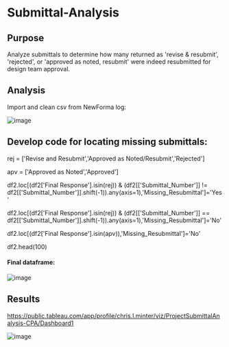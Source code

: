 # Submittal-Analysis

## Purpose
Analyze submittals to determine how many returned as 'revise & resubmit', 'rejected', or 'approved as noted, resubmit' were indeed resubmitted for design team approval.

## Analysis
Import and clean csv from NewForma log:

![image](https://user-images.githubusercontent.com/81878169/139930190-9dc7fd7b-d701-4c17-9d88-8d2d7000666b.png)

## Develop code for locating missing submittals:
rej = ['Revise and Resubmit','Approved as Noted/Resubmit','Rejected']

apv = ['Approved as Noted','Approved']

df2.loc[(df2['Final Response'].isin(rej)) & (df2[['Submittal_Number']] != df2[['Submittal_Number']].shift(-1)).any(axis=1),'Missing_Resubmittal']='Yes'

df2.loc[(df2['Final Response'].isin(rej)) & (df2[['Submittal_Number']] == df2[['Submittal_Number']].shift(-1)).any(axis=1),'Missing_Resubmittal']='No'

df2.loc[(df2['Final Response'].isin(apv)),'Missing_Resubmittal']='No'


df2.head(100)

#### Final dataframe:
![image](https://user-images.githubusercontent.com/81878169/139930684-498311a2-2867-4dc7-bc87-9d6233fd0a9d.png)


## Results

https://public.tableau.com/app/profile/chris.l.minter/viz/ProjectSubmittalAnalysis-CPA/Dashboard1

![image](https://user-images.githubusercontent.com/81878169/139931340-9a643d66-1ea7-4a52-9c4a-d9860a2cfad3.png)
